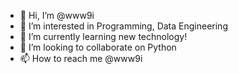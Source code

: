 - 👋 Hi, I’m @www9i
- 👀 I’m interested in Programming, Data Engineering
- 🌱 I’m currently learning new technology!
- 💞️ I’m looking to collaborate on Python
- 📫 How to reach me @www9i

<!---
www9i/www9i is a ✨ special ✨ repository because its `README.md` (this file) appears on your GitHub profile.
You can click the Preview link to take a look at your changes.
--->
